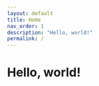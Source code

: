 ```yaml
---
layout: default
title: Home
nav_order: 1
description: "Hello, world!"
permalink: /
---
```


# Hello, world!
